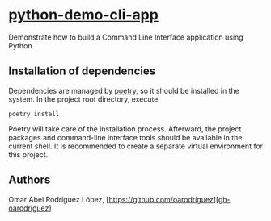 # [python-demo-cli-app]

Demonstrate how to build a Command Line Interface application using Python.

## Installation of dependencies

Dependencies are managed by [poetry], so it should be installed in the system. In the project root
directory, execute

```shell
poetry install
```

Poetry will take care of the installation process. Afterward, the project packages and command-line
interface tools should be available in the current shell. It is recommended to create a separate
virtual environment for this project.

## Authors

Omar Abel Rodríguez López, [https://github.com/oarodriguez][gh-oarodriguez]

[gh-oarodriguez]: https://github.com/oarodriguez
[poetry]: https://python-poetry.org
[python-demo-cli-app]: https://github.com/oarodriguez/python-demo-cli-app
